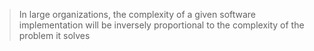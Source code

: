 

> In large organizations, the complexity of a given software implementation will be inversely proportional to the complexity of the problem it solves
